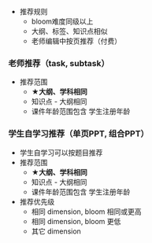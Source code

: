 
- 推荐规则
  - bloom难度同级以上
  - 大纲、标签、知识点相似
  - 老师编辑中按页推荐（付费）


### 老师推荐（task, subtask）
- 推荐范围
  - **★大纲、学科相同**
  - 知识点 - 大纲相同
  - 课件年龄范围包含 学生注册年龄


### 学生自学习推荐（单页PPT, 组合PPT）
- 学生自学习可以按题目推荐
- 推荐范围
  - **★大纲、学科相同**
  - 知识点 - 大纲相同
  - 课件年龄范围包含 学生注册年龄
- 推荐优先级
  - 相同 dimension, bloom 相同或更高
  - 相同 dimension, bloom 更低
  - 其它 dimension